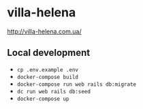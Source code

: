 # villa-helena
http://villa-helena.com.ua/

## Local development
- `cp .env.example .env`
- `docker-compose build`
- `docker-compose run web rails db:migrate`
- `dc run web rails db:seed`
- `docker-compose up`